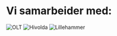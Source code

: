# Vi samarbeider med:
![OLT](http://i.imgur.com/J1ams4P.png)
![Hivolda](http://i.imgur.com/6I2zSSj.jpg)
![Lillehammer](http://i.imgur.com/0wEEvoF.jpg)
